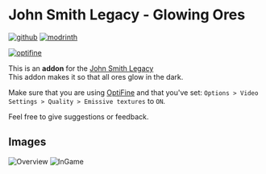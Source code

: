 # John Smith Legacy - Glowing Ores

[![github](https://cdn.jsdelivr.net/npm/@intergrav/devins-badges@3/assets/cozy/available/github_vector.svg)](https://github.com/teunjojo/JSLegacy_GlowingOres)
[![modrinth](https://cdn.jsdelivr.net/npm/@intergrav/devins-badges@3/assets/cozy/available/modrinth_vector.svg)](https://modrinth.com/resourcepack/john-smith-legacy-glowing-ores)

[![optifine](https://cdn.jsdelivr.net/npm/@intergrav/devins-badges@3/assets/cozy/requires/optifine_vector.svg)](https://optifine.net/home)

This is an **addon** for the [John Smith Legacy](https://www.johnsmithlegacy.co.uk/)    
This addon makes it so that all ores glow in the dark.

Make sure that you are using [OptiFine](https://optifine.net/home) and that you've set: `Options > Video Settings > Quality > Emissive textures` to `ON`.

Feel free to give suggestions or feedback.

## Images
![Overview](https://cdn.teunjojo.com/overview.png)
![InGame](https://cdn.teunjojo.com/ingame1.png)
